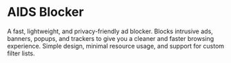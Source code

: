 # AIDS Blocker

A fast, lightweight, and privacy-friendly ad blocker. Blocks intrusive ads, banners, popups, and trackers to give you a cleaner and faster browsing experience. Simple design, minimal resource usage, and support for custom filter lists.
